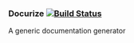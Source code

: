 ### Docurize [![Build Status](https://travis-ci.org/Isoung/docurize.svg?branch=master)](https://travis-ci.org/Isoung/docurize)

A generic documentation generator

